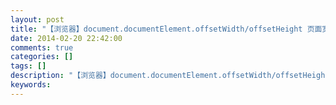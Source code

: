 ```yaml
---
layout: post
title: "【浏览器】document.documentElement.offsetWidth/offsetHeight 页面宽高(CSS像素)"
date: 2014-02-20 22:42:00 
comments: true
categories: []
tags: []
description: "【浏览器】document.documentElement.offsetWidth/offsetHeight 页面宽高(CSS像素)"
keywords: 
---
```





